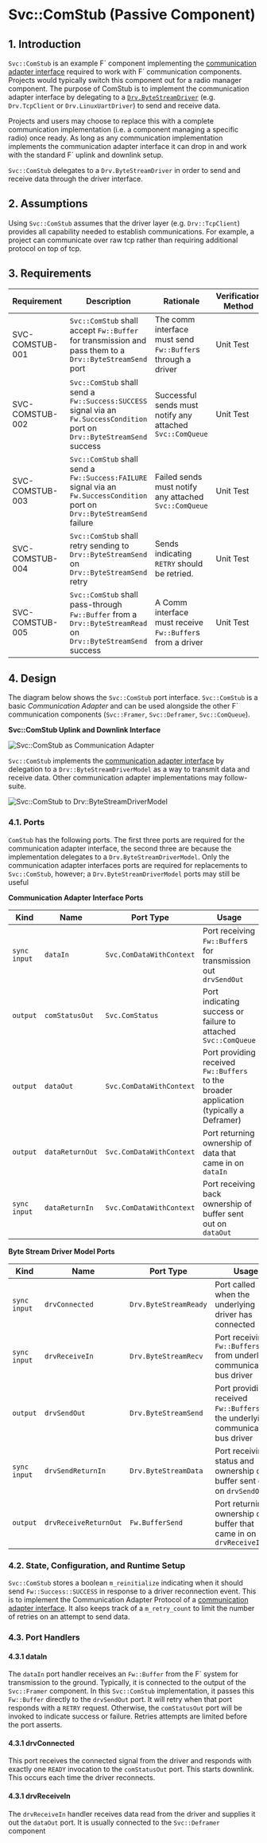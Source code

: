 # Svc::ComStub (Passive Component)

## 1. Introduction

`Svc::ComStub` is an example  F´ component implementing the
[communication adapter interface](../../../docs/reference/communication-adapter-interface.md) required
to work with F´ communication components. Projects would typically switch this component out for a
radio manager component. The purpose of ComStub is to implement the communication adapter interface by delegating
to a [`Drv.ByteStreamDriver`](../../../Drv/Interfaces/docs/sdd.md) (e.g. `Drv.TcpClient` or `Drv.LinuxUartDriver`) to send and receive data.

Projects and users may choose to replace this with a complete communication
implementation (i.e. a component managing a specific radio) once ready. As long as any communication implementation
implements the communication adapter interface it can drop in and work with the standard F´ uplink and downlink setup.

`Svc::ComStub` delegates to a `Drv.ByteStreamDriver` in order to send and receive data through the driver interface.

## 2. Assumptions

Using `Svc::ComStub` assumes that the driver layer (e.g. `Drv::TcpClient`) provides all capability needed to establish
communications. For example, a project can communicate over raw tcp rather than requiring additional protocol on top of
tcp.


## 3. Requirements

| Requirement     | Description                                                                                                                 | Rationale                                                   | Verification Method |
|-----------------|-----------------------------------------------------------------------------------------------------------------------------|-------------------------------------------------------------|---------------------|
| SVC-COMSTUB-001 | `Svc::ComStub` shall accept `Fw::Buffer` for transmission and  pass them to a `Drv::ByteStreamSend` port                    | The comm interface must send `Fw::Buffer`s through a driver | Unit Test           |
| SVC-COMSTUB-002 | `Svc::ComStub` shall send a `Fw::Success:SUCCESS` signal via an `Fw.SuccessCondition` port on `Drv::ByteStreamSend` success | Successful sends must notify any attached `Svc::ComQueue`   | Unit Test           |
| SVC-COMSTUB-003 | `Svc::ComStub` shall send a `Fw::Success:FAILURE` signal via an `Fw.SuccessCondition` port on `Drv::ByteStreamSend` failure | Failed sends must notify any attached `Svc::ComQueue`       | Unit Test           |
| SVC-COMSTUB-004 | `Svc::ComStub` shall retry sending to `Drv::ByteStreamSend` on `Drv::ByteStreamSend` retry                                  | Sends indicating `RETRY` should be retried.                 | Unit Test           |
| SVC-COMSTUB-005 | `Svc::ComStub` shall pass-through `Fw::Buffer` from a  `Drv::ByteStreamRead` on `Drv::ByteStreamSend` success               | A Comm interface must receive `Fw::Buffer`s from a driver   | Unit Test           | 

## 4. Design

The diagram below shows the `Svc::ComStub` port interface. `Svc::ComStub` is a basic *Communication Adapter* and can be
used alongside the other F´ communication components (`Svc::Framer`, `Svc::Deframer`, `Svc::ComQueue`). 

**Svc::ComStub Uplink and Downlink Interface**

![`Svc::ComStub` as Communication Adapter](./img/com-adapter.png)


`Svc::ComStub` implements the
[communication adapter interface](../../../docs/reference/communication-adapter-interface.md) by
delegation to a `Drv::ByteStreamDriverModel` as a way to transmit data and receive data. Other communication
adapter implementations may follow-suite.

![`Svc::ComStub` to `Drv::ByteStreamDriverModel`](./img/byte-stream.png)

### 4.1. Ports

`ComStub` has the following ports.  The first three ports are required for the communication adapter interface, the
second three are because the implementation delegates to a `Drv.ByteStreamDriverModel`. Only the communication adapter
interfaces ports are required for replacements to `Svc::ComStub`, however; a `Drv.ByteStreamDriverModel` ports may still
be useful

**Communication Adapter Interface Ports**

| Kind         | Name           | Port Type             | Usage                                                                             |
|--------------|----------------|-----------------------|-----------------------------------------------------------------------------------|
| `sync input` | `dataIn`    | `Svc.ComDataWithContext`  | Port receiving `Fw::Buffer`s for transmission out `drvSendOut`                    |
| `output`     | `comStatusOut`    | `Svc.ComStatus`       | Port indicating success or failure to attached `Svc::ComQueue`                    |
| `output`     | `dataOut`   | `Svc.ComDataWithContext`  | Port providing received `Fw::Buffers` to the broader application (typically a Deframer)              |
| `output`     | `dataReturnOut`   | `Svc.ComDataWithContext`  | Port returning ownership of data that came in on `dataIn`                         |
| `sync input` | `dataReturnIn`    | `Svc.ComDataWithContext`  | Port receiving back ownership of buffer sent out on `dataOut`                     |

**Byte Stream Driver Model Ports**

| Kind         | Name           | Port Type             | Usage                                                                             |
|--------------|----------------|-----------------------|-----------------------------------------------------------------------------------|
| `sync input` | `drvConnected` | `Drv.ByteStreamReady` | Port called when the underlying driver has connected                              |
| `sync input` | `drvReceiveIn`    | `Drv.ByteStreamRecv`  | Port receiving `Fw::Buffers` from underlying communications bus driver            |
| `output`     | `drvSendOut`   | `Drv.ByteStreamSend`  | Port providing received `Fw::Buffers` to the underlying communications bus driver |
| `sync input` | `drvSendReturnIn`    | `Drv.ByteStreamData`  | Port receiving status and ownership of buffer sent out on `drvSendOut`            |
| `output`     | `drvReceiveReturnOut`   | `Fw.BufferSend`  | Port returning ownership of buffer that came in on `drvReceiveIn`                 |


### 4.2. State, Configuration, and Runtime Setup

`Svc::ComStub` stores a boolean `m_reinitialize` indicating when it should send `Fw::Success::SUCCESS` in
response to a driver reconnection event. This is to implement the  Communication Adapter Protocol of a
[communication adapter interface](../../../docs/reference/communication-adapter-interface.md). It also keeps
track of a `m_retry_count` to limit the number of retries on an attempt to send data.

### 4.3. Port Handlers

#### 4.3.1 dataIn

The `dataIn` port handler receives an `Fw::Buffer` from the F´ system for transmission to the ground. Typically, it
is connected to the output of the `Svc::Framer` component. In this `Svc::ComStub` implementation, it passes this
`Fw::Buffer` directly to the `drvSendOut` port. It will retry when that port responds with a `RETRY` request. Otherwise, 
 the `comStatusOut` port will be invoked to indicate success or failure. Retries attempts are limited before the port
asserts.

#### 4.3.1 drvConnected

This port receives the connected signal from the driver and responds with exactly one `READY` invocation to the
`comStatusOut` port. This starts downlink. This occurs each time the driver reconnects.

#### 4.3.1 drvReceiveIn

The `drvReceiveIn` handler receives data read from the driver and supplies it out the `dataOut` port. It is usually
connected to the `Svc::Deframer` component
